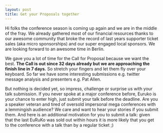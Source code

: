 ```yaml
---
layout: post
title: Get your Proposals together
---
```


Hi folks the conference season is coming up again and we are in the middle of the fray. We already gathered most of our financial resources thanks to our awesome community that broke the record of last years supporter ticket sales (aka micro sponsorships) and our super engaged local sponsors. We are looking forward to an awesome time in Berlin.

We gave you a lot of time for the Call for Proposal because we want the best. **The Call is out since 32 days already but we are approaching the finish line in 7 days.** So stretch your fingers and let them fly over your keyboard. So far we have some interesting submissions e.g. twitter message analysis and presenters e.g. Pat Allen. 

But nothing is decided yet, so impress, challenge or surprise us with your talk submission. If you never spoke at a major conference before, Euruko is your chance to enter high, just submit your talk before the deadline. Are you a speaker veteran and tired of oversold impersonal mega conferences with a lemmingish audience? We care and want to hear your stories if you submit them. And here is an additional motivation for you to submit a talk: given that the last EuRuKo was sold out within hours it is more likely that you get to the conference with a talk than by a regular ticket ;)